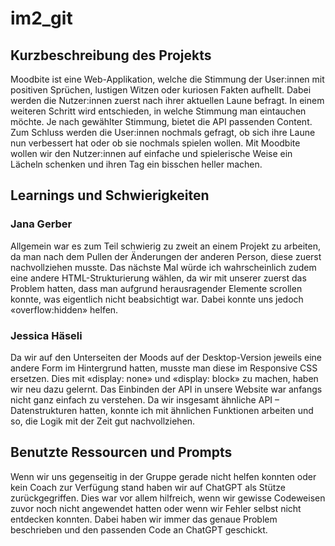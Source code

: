 # im2_git


## Kurzbeschreibung des Projekts
Moodbite ist eine Web-Applikation, welche die Stimmung der User:innen mit positiven Sprüchen, lustigen Witzen oder kuriosen Fakten aufhellt. Dabei werden die Nutzer:innen zuerst nach ihrer aktuellen Laune befragt. In einem weiteren Schritt wird entschieden, in welche Stimmung man eintauchen möchte. Je nach gewählter Stimmung, bietet die API passenden Content. Zum Schluss werden die User:innen nochmals gefragt, ob sich ihre Laune nun verbessert hat oder ob sie nochmals spielen wollen. Mit Moodbite wollen wir den Nutzer:innen auf einfache und spielerische Weise ein Lächeln schenken und ihren Tag ein bisschen heller machen.


## Learnings und Schwierigkeiten
### Jana Gerber
Allgemein war es zum Teil schwierig zu zweit an einem Projekt zu arbeiten, da man nach dem Pullen der Änderungen der anderen Person, diese zuerst nachvollziehen musste. Das nächste Mal würde ich wahrscheinlich zudem eine andere HTML-Strukturierung wählen, da wir mit unserer zuerst das Problem hatten, dass man aufgrund herausragender Elemente scrollen konnte, was eigentlich nicht beabsichtigt war. Dabei konnte uns jedoch «overflow:hidden» helfen. 

### Jessica Häseli
Da wir auf den Unterseiten der Moods auf der Desktop-Version jeweils eine andere Form im Hintergrund hatten, musste man diese im Responsive CSS ersetzen. Dies mit «display: none» und «display: block» zu machen, haben wir neu dazu gelernt. Das Einbinden der API in unsere Website war anfangs nicht ganz einfach zu verstehen. Da wir insgesamt ähnliche API – Datenstrukturen hatten, konnte ich mit ähnlichen Funktionen arbeiten und so, die Logik mit der Zeit gut nachvollziehen.


## Benutzte Ressourcen und Prompts
Wenn wir uns gegenseitig in der Gruppe gerade nicht helfen konnten oder kein Coach zur Verfügung stand haben wir auf ChatGPT als Stütze zurückgegriffen. Dies war vor allem hilfreich, wenn wir gewisse Codeweisen zuvor noch nicht angewendet hatten oder wenn wir Fehler selbst nicht entdecken konnten. Dabei haben wir immer das genaue Problem beschrieben und den passenden Code an ChatGPT geschickt.

